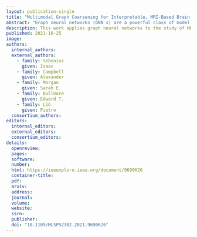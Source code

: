 ```yaml
---
layout: publication-single
title: "Multimodal Graph Coarsening for Interpretable, MRI-Based Brain Graph Neural Network"
abstract: "Graph neural networks (GNN s) are a powerful class of model for representation learning on relational data and graph-structured signal, such as brain connectivity graphs derived from neuroimaging. To date, existing work applying graph learning methods to brain connectivity is limited to a single neuroimaging modality such as structural or functional MRI. In practice, the brain is best represented by multiple networks arising from different imaging modalities. We develop a gen-eral framework for jointly pooling multimodal graphs which share the same set of underlying nodes whilst differing in edge connectivity. Building on this approach, we propose a multimodal GNN (MM-GNN) model that incorporates mul-tiple types of neuroimaging-based brain connectivity. When applied to the task of classifying brain images from patients with schizophrenia and healthy control subjects, we observe that incorporating multimodal pooling dramatically improves performance over non-pooled networks and that MM-GNN matches or improves performance over multiple single-modal and non-GNN baselines. Finally, we demonstrate how our approach uses multimodal data to learn a unified, interpretable measure of the salience of individual brain regions of interest. In this way, MM-GNN represents a new method for leveraging diverse brain connectivity data to enhance the detection of mental health disorders and to understand their biological underpinnings."
description: This work applies graph neural networks to the study of MRI-based brain scans. It presents a model that classifies brain images from patients with schizophrenia and healthy control subjects, demonstrating that the use of multi-modal data can increase the accuracy of results. 
published: 2021-10-25
image:
authors:
  internal_authors:
  external_authors:
    - family: Sebenius
      given: Isaac
    - family: Campbell
      given: Alexander
    - family: Morgan
      given: Sarah E.
    - family: Bullmore
      given: Edward T.
    - family: Liò
      given: Pietro
  consortium_authors:
editors:
  internal_editors:
  external_editors:
  consortium_editors:
details:
  openreview:
  pages:
  software:
  number:
  html: https://ieeexplore.ieee.org/document/9690626
  container-title:
  pdf:
  arxiv:
  address:
  journal:
  volume:
  website:
  ssrn:
  publisher:
  doi: "10.1109/MLSP52302.2021.9690626"
---
```

